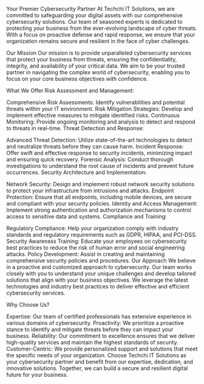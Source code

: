 Your Premier Cybersecurity Partner
At Techchi IT Solutions, we are committed to safeguarding your digital assets with our comprehensive cybersecurity solutions. Our team of seasoned experts is dedicated to protecting your business from the ever-evolving landscape of cyber threats. With a focus on proactive defense and rapid response, we ensure that your organization remains secure and resilient in the face of cyber challenges.

Our Mission
Our mission is to provide unparalleled cybersecurity services that protect your business from threats, ensuring the confidentiality, integrity, and availability of your critical data. We aim to be your trusted partner in navigating the complex world of cybersecurity, enabling you to focus on your core business objectives with confidence.

What We Offer
Risk Assessment and Management:

Comprehensive Risk Assessments: Identify vulnerabilities and potential threats within your IT environment.
Risk Mitigation Strategies: Develop and implement effective measures to mitigate identified risks.
Continuous Monitoring: Provide ongoing monitoring and analysis to detect and respond to threats in real-time.
Threat Detection and Response:

Advanced Threat Detection: Utilize state-of-the-art technologies to detect and neutralize threats before they can cause harm.
Incident Response: Offer swift and effective response to security incidents, minimizing impact and ensuring quick recovery.
Forensic Analysis: Conduct thorough investigations to understand the root cause of incidents and prevent future occurrences.
Security Architecture and Implementation:

Network Security: Design and implement robust network security solutions to protect your infrastructure from intrusions and attacks.
Endpoint Protection: Ensure that all endpoints, including mobile devices, are secure and compliant with your security policies.
Identity and Access Management: Implement strong authentication and authorization mechanisms to control access to sensitive data and systems.
Compliance and Training:

Regulatory Compliance: Help your organization comply with industry standards and regulatory requirements such as GDPR, HIPAA, and PCI-DSS.
Security Awareness Training: Educate your employees on cybersecurity best practices to reduce the risk of human error and social engineering attacks.
Policy Development: Assist in creating and maintaining comprehensive security policies and procedures.
Our Approach
We believe in a proactive and customized approach to cybersecurity. Our team works closely with you to understand your unique challenges and develop tailored solutions that align with your business objectives. We leverage the latest technologies and industry best practices to deliver effective and efficient cybersecurity services.

Why Choose Us?

Expertise: Our team of certified professionals has extensive experience in various domains of cybersecurity.
Proactivity: We prioritize a proactive stance to identify and mitigate threats before they can impact your business.
Reliability: Our commitment to excellence ensures that we deliver high-quality services and maintain the highest standards of security.
Customer-Centric: We provide personalized support and solutions that meet the specific needs of your organization.
Choose Techchi IT Solutions as your cybersecurity partner and benefit from our expertise, dedication, and innovative solutions. Together, we can build a secure and resilient digital future for your business.





